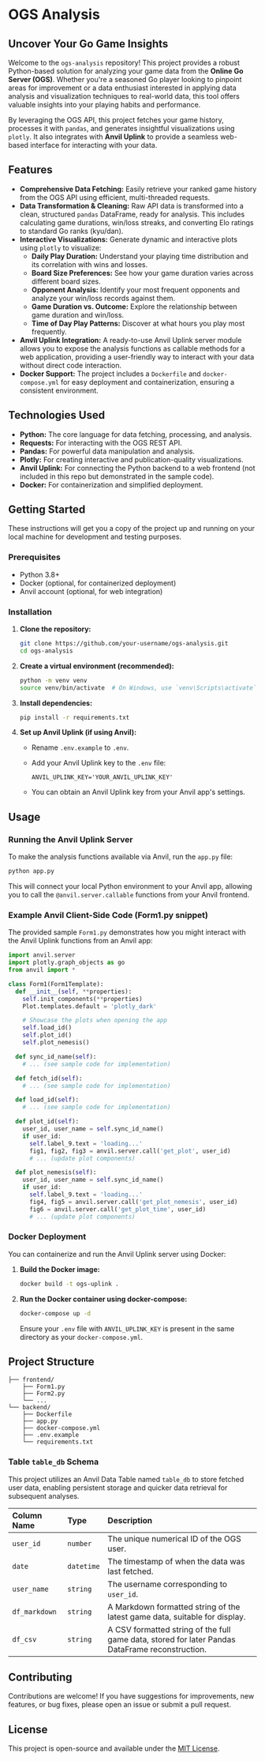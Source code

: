 # OGS Analysis

## Uncover Your Go Game Insights

Welcome to the `ogs-analysis` repository\! This project provides a robust Python-based solution for analyzing your game data from the **Online Go Server (OGS)**. Whether you're a seasoned Go player looking to pinpoint areas for improvement or a data enthusiast interested in applying data analysis and visualization techniques to real-world data, this tool offers valuable insights into your playing habits and performance.

By leveraging the OGS API, this project fetches your game history, processes it with `pandas`, and generates insightful visualizations using `plotly`. It also integrates with **Anvil Uplink** to provide a seamless web-based interface for interacting with your data.

## Features

  * **Comprehensive Data Fetching:** Easily retrieve your ranked game history from the OGS API using efficient, multi-threaded requests.
  * **Data Transformation & Cleaning:** Raw API data is transformed into a clean, structured `pandas` DataFrame, ready for analysis. This includes calculating game durations, win/loss streaks, and converting Elo ratings to standard Go ranks (kyu/dan).
  * **Interactive Visualizations:** Generate dynamic and interactive plots using `plotly` to visualize:
      * **Daily Play Duration:** Understand your playing time distribution and its correlation with wins and losses.
      * **Board Size Preferences:** See how your game duration varies across different board sizes.
      * **Opponent Analysis:** Identify your most frequent opponents and analyze your win/loss records against them.
      * **Game Duration vs. Outcome:** Explore the relationship between game duration and win/loss.
      * **Time of Day Play Patterns:** Discover at what hours you play most frequently.
  * **Anvil Uplink Integration:** A ready-to-use Anvil Uplink server module allows you to expose the analysis functions as callable methods for a web application, providing a user-friendly way to interact with your data without direct code interaction.
  * **Docker Support:** The project includes a `Dockerfile` and `docker-compose.yml` for easy deployment and containerization, ensuring a consistent environment.

## Technologies Used

  * **Python:** The core language for data fetching, processing, and analysis.
  * **Requests:** For interacting with the OGS REST API.
  * **Pandas:** For powerful data manipulation and analysis.
  * **Plotly:** For creating interactive and publication-quality visualizations.
  * **Anvil Uplink:** For connecting the Python backend to a web frontend (not included in this repo but demonstrated in the sample code).
  * **Docker:** For containerization and simplified deployment.

## Getting Started

These instructions will get you a copy of the project up and running on your local machine for development and testing purposes.

### Prerequisites

  * Python 3.8+
  * Docker (optional, for containerized deployment)
  * Anvil account (optional, for web integration)

### Installation

1.  **Clone the repository:**

    ```bash
    git clone https://github.com/your-username/ogs-analysis.git
    cd ogs-analysis
    ```

2.  **Create a virtual environment (recommended):**

    ```bash
    python -m venv venv
    source venv/bin/activate  # On Windows, use `venv\Scripts\activate`
    ```

3.  **Install dependencies:**

    ```bash
    pip install -r requirements.txt
    ```

4.  **Set up Anvil Uplink (if using Anvil):**

      * Rename `.env.example` to `.env`.

      * Add your Anvil Uplink key to the `.env` file:

        ```
        ANVIL_UPLINK_KEY='YOUR_ANVIL_UPLINK_KEY'
        ```

      * You can obtain an Anvil Uplink key from your Anvil app's settings.

## Usage

### Running the Anvil Uplink Server

To make the analysis functions available via Anvil, run the `app.py` file:

```bash
python app.py
```

This will connect your local Python environment to your Anvil app, allowing you to call the `@anvil.server.callable` functions from your Anvil frontend.

### Example Anvil Client-Side Code (Form1.py snippet)

The provided sample `Form1.py` demonstrates how you might interact with the Anvil Uplink functions from an Anvil app:

```python
import anvil.server
import plotly.graph_objects as go
from anvil import *

class Form1(Form1Template):
  def __init__(self, **properties):
    self.init_components(**properties)
    Plot.templates.default = 'plotly_dark'

    # Showcase the plots when opening the app
    self.load_id()
    self.plot_id()
    self.plot_nemesis()

  def sync_id_name(self):
    # ... (see sample code for implementation)

  def fetch_id(self):
    # ... (see sample code for implementation)

  def load_id(self):
    # ... (see sample code for implementation)

  def plot_id(self):
    user_id, user_name = self.sync_id_name()
    if user_id:
      self.label_9.text = 'loading...'
      fig1, fig2, fig3 = anvil.server.call('get_plot', user_id)
      # ... (update plot components)

  def plot_nemesis(self):
    user_id, user_name = self.sync_id_name()
    if user_id:
      self.label_9.text = 'loading...'
      fig4, fig5 = anvil.server.call('get_plot_nemesis', user_id)
      fig6 = anvil.server.call('get_plot_time', user_id)
      # ... (update plot components)
```

### Docker Deployment

You can containerize and run the Anvil Uplink server using Docker:

1.  **Build the Docker image:**

    ```bash
    docker build -t ogs-uplink .
    ```

2.  **Run the Docker container using docker-compose:**

    ```bash
    docker-compose up -d
    ```

    Ensure your `.env` file with `ANVIL_UPLINK_KEY` is present in the same directory as your `docker-compose.yml`.

## Project Structure

```
├── frontend/
    ├── Form1.py
    ├── Form2.py
    └── ...
└── backend/
    ├── Dockerfile
    ├── app.py
    ├── docker-compose.yml
    ├── .env.example
    └── requirements.txt
```

### Table `table_db` Schema

This project utilizes an Anvil Data Table named `table_db` to store fetched user data, enabling persistent storage and quicker data retrieval for subsequent analyses.

| Column Name   | Type       | Description                                   |
| :------------ | :--------- | :-------------------------------------------- |
| `user_id`     | `number`   | The unique numerical ID of the OGS user.      |
| `date`        | `datetime` | The timestamp of when the data was last fetched. |
| `user_name`   | `string`   | The username corresponding to `user_id`.      |
| `df_markdown` | `string`   | A Markdown formatted string of the latest game data, suitable for display. |
| `df_csv`      | `string`   | A CSV formatted string of the full game data, stored for later Pandas DataFrame reconstruction. |

## Contributing

Contributions are welcome\! If you have suggestions for improvements, new features, or bug fixes, please open an issue or submit a pull request.

## License

This project is open-source and available under the [MIT License](https://www.google.com/search?q=LICENSE).
